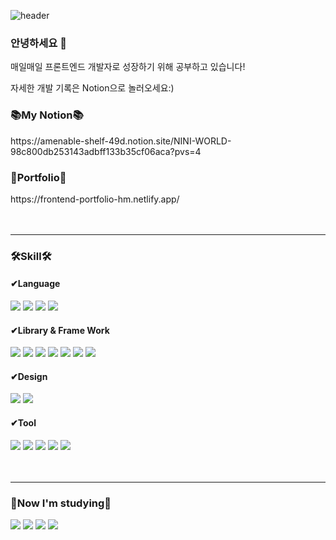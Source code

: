 ![header](https://capsule-render.vercel.app/api?type=Rect&color=gradient&customColorList=1,2,3,4,5,6,7,8&height=200&section=header&text=%20%Hi%20:&#41;%20Nice%20to%20meet%20you%20%20&fontSize=30&textBg=true&animation=fadeIn)

### 안녕하세요 👋

매일매일 프론트엔드 개발자로 성장하기 위해 공부하고 있습니다!

자세한 개발 기록은 Notion으로 놀러오세요:)

<h3>📚My Notion📚</h3>
https://amenable-shelf-49d.notion.site/NINI-WORLD-98c800db253143adbff133b35cf06aca?pvs=4
<br/>

<h3>🎨Portfolio🎨</h3>
https://frontend-portfolio-hm.netlify.app/
<br/>
<br/>
<br/>
<hr>
<h3>🛠Skill🛠</h3>
<h4>✔Language</h4>

 <img src="https://img.shields.io/badge/JavaScript-F7DF1E?style=flat&logo=JavaScript&logoColor=white"/>  <img src="https://img.shields.io/badge/jquery-0769AD?style=flat&logo=jquery&logoColor=white"/>  <img src="https://img.shields.io/badge/HTML5-E34F26?style=flat&logo=HTML5&logoColor=white"/>  <img src="https://img.shields.io/badge/CSS3-1572B6?style=flat&logo=CSS3&logoColor=white"/>
<br/>
<h4>✔Library & Frame Work</h4>

<img src="https://img.shields.io/badge/React-61DAFB?style=flat&logo=React&logoColor=white"/>  <img src="https://img.shields.io/badge/redux-764ABC?style=flat&logo=redux&logoColor=white"/>  <img src="https://img.shields.io/badge/vue.js-4FC08D?style=flat&logo=vuedotjs&logoColor=white"/> <img src="https://img.shields.io/badge/styledcomponents-DB7093?style=flat&logo=styledcomponents&logoColor=white"/>  <img src="https://img.shields.io/badge/sass-CC6699?style=flat&logo=sass&logoColor=white"/> <img src="https://img.shields.io/badge/bootstrap-7952B3?style=flat&logo=bootstrap&logoColor=white"/> <img src="https://img.shields.io/badge/tailwindcss-06B6D4?style=flat&logo=tailwindcss&logoColor=white"/>
<br/>
<h4>✔Design</h4>

<img src="https://img.shields.io/badge/Figma-F24E1E?style=flat&logo=Figma&logoColor=white"/>  <img src="https://img.shields.io/badge/Adobe Photoshop-31A8FF?style=flat&logo=Adobe Photoshop&logoColor=white"/>
<br/>
<h4>✔Tool</h4>

<img src="https://img.shields.io/badge/firebase-FFCA28?style=flat&logo=firebase&logoColor=black"/> <img src="https://img.shields.io/badge/git-F05032?style=flat&logo=git&logoColor=white"/> <img src="https://img.shields.io/badge/github-181717?style=flat&logo=github&logoColor=white"/>  <img src="https://img.shields.io/badge/Notion-000000?style=flat&logo=Notion&logoColor=white"/> <img src="https://img.shields.io/badge/visual studio code-007ACC?style=flat&logo=visualstudiocode&logoColor=white"/>
<br><br><br>
<hr/>
<h3>📝Now I'm studying📝</h3>

 <img src="https://img.shields.io/badge/typescript-3178C6?style=flat&logo=typescript&logoColor=white"/>  <img src="https://img.shields.io/badge/node.js-339933?style=flat&logo=nodedotjs&logoColor=white"/>  <img src="https://img.shields.io/badge/koa-33333D?style=flat&logo=koa&logoColor=white"/> <img src="https://img.shields.io/badge/mongodb-47A248?style=flat&logo=mongodb&logoColor=white"/>
